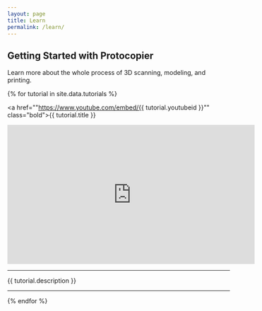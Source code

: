 ```yaml
---
layout: page
title: Learn
permalink: /learn/
---
```

<!-- Slider Start -->
<section id="global-header">
  <div class="container">
    <div class="row">
      <div class="col-md-12">
        <div class="block">
          <h1>Getting Started with Protocopier</h1>
          <p>Learn more about the whole process of 3D scanning, modeling, and printing.</p>
        </div>
      </div>
    </div>
  </div>
</section>


 {% for tutorial in site.data.tutorials %}
<div class="post-area">
  
  <a href=""https://www.youtube.com/embed/{{ tutorial.youtubeid }}"" class="bold">{{ tutorial.title }}</a>
  <p>
  <div style="width:800px; margin:0 auto;">
	<iframe width="560" height="315" src="https://www.youtube.com/embed/{{ tutorial.youtubeid }}" frameborder="0" allowfullscreen></iframe>
	</div>
  <hr/>
    {{ tutorial.description }}
  </p>
  <hr/>
</div>
{% endfor %}



